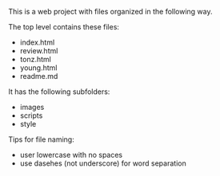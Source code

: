 This is a web project with files organized in the following way. 

The top level contains these files:
* index.html
* review.html
* tonz.html
* young.html
* readme.md

It has the following subfolders:

* images
* scripts
* style

Tips for file naming: 
* user lowercase with no spaces
* use dasehes (not underscore) for word separation
